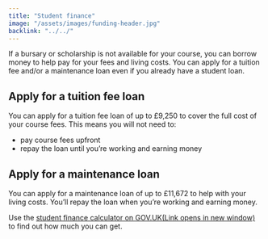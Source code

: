```yaml
---
title: "Student finance"
image: "/assets/images/funding-header.jpg"
backlink: "../../"
---
```


<div class="content__left">


<p>If a bursary or scholarship is not available for your course, you can borrow money to help pay for your fees and living costs. You can apply for a tuition fee and/or a maintenance loan even if you already have a student loan.</p>

<h2> Apply for a tuition fee loan </h2>

<p>You can apply for a tuition fee loan of up to £9,250 to cover the full cost of your course fees. This means you will not need to:</p>

<ul>
  <li><span>pay course fees upfront</span></li>
  <li><span>repay the loan until you’re working and earning money</span></li>
</ul>

<h2>Apply for a maintenance loan</h2>

<p>You can apply for a maintenance loan of up to £11,672 to help with your living costs. You’ll repay the loan when you’re working and earning money.</p>

<p>Use the <a href="https://www.gov.uk/student-finance-calculator"  target="_blank" rel="noopener noreferrer">student finance calculator on GOV.UK<span class="govuk-visually-hidden">(Link opens in new window)</span><i class="icon icon-external"></i></a> to find out how much you can get.</p>

</div>
